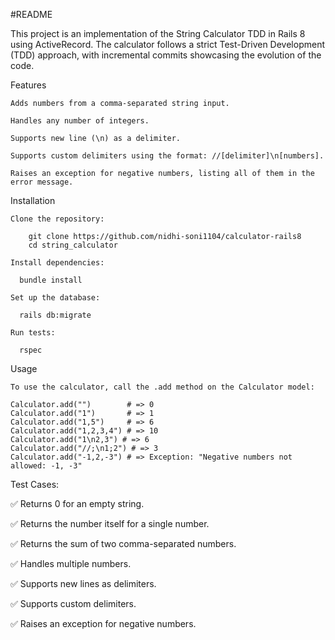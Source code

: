 #README

This project is an implementation of the String Calculator TDD in Rails 8 using ActiveRecord. The calculator follows a strict Test-Driven Development (TDD) approach, with incremental commits showcasing the evolution of the code.

Features

	Adds numbers from a comma-separated string input.

	Handles any number of integers.

	Supports new line (\n) as a delimiter.

	Supports custom delimiters using the format: //[delimiter]\n[numbers].

	Raises an exception for negative numbers, listing all of them in the error message.

Installation

	Clone the repository:

		git clone https://github.com/nidhi-soni1104/calculator-rails8
		cd string_calculator

	Install dependencies:

	  bundle install

	Set up the database:

	  rails db:migrate

	Run tests:

	  rspec

Usage

	To use the calculator, call the .add method on the Calculator model:

	Calculator.add("")        # => 0
	Calculator.add("1")       # => 1
	Calculator.add("1,5")     # => 6
	Calculator.add("1,2,3,4") # => 10
	Calculator.add("1\n2,3") # => 6
	Calculator.add("//;\n1;2") # => 3
	Calculator.add("-1,2,-3") # => Exception: "Negative numbers not allowed: -1, -3"


Test Cases:

✅ Returns 0 for an empty string.

✅ Returns the number itself for a single number.

✅ Returns the sum of two comma-separated numbers.

✅ Handles multiple numbers.

✅ Supports new lines as delimiters.

✅ Supports custom delimiters.

✅ Raises an exception for negative numbers.

